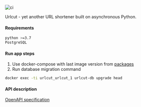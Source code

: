 ![ci](https://github.com/asteny/urlcut/actions/workflows/ci.yml/badge.svg)

Urlcut - yet another URL shortener built on asynchronous Python.

#### Requirements
```bash
python >=3.7
PostgreSQL
```

#### Run app steps

1. Use docker-compose with last image version from [packages](https://github.com/users/asteny/packages/container/package/urlcut/urlcut)
2. Run database migration command
```bash
docker exec -ti urlcut_urlcut_1 urlcut-db upgrade head
```

#### API description
[OpenAPI specification](https://asteny.github.io/urlcut/)